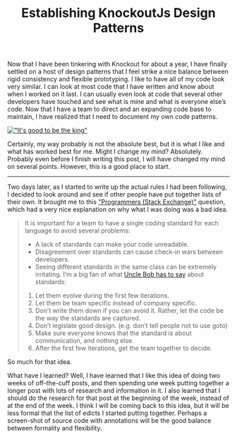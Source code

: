 ﻿---
layout: post
title: Establishing KnockoutJs Design Patterns
---

Now that I have been tinkering with Knockout for about a year, I have finally settled on a host of design patterns that I feel strike a nice
balance between rigid consistency and flexible prototyping. I like to have all of my code look very similar. I can look at most code that
I have written and know about when I worked on it last. I can usually even look at code that several other developers have touched and see
what is mine and what is everyone else’s code. Now that I have a team to direct and an expanding code base to maintain, I have realized that
I need to document my own code patterns.

[!["It's good to be the king"](http://img.youtube.com/vi/lZKiYgcgBAY/0.jpg)](https://youtu.be/lZKiYgcgBAY "It's good to be the king'")

Certainly, my way probably is not the absolute best, but it is what I like and what has worked best for me. Might I change my mind? Absolutely. Probably even before I finish writing this post, I will have changed my mind on several points. However, this is a good place to start.

-----

Two days later, as I started to write up the actual rules I had been following, I decided to look around and see if other people have put
together lists of their own. It brought me to this ["Programmers (Stack Exchange)"](http://programmers.stackexchange.com/questions/1323/does-your-company-have-a-coding-standard)
question, which had a very nice explanation on why what I was doing was a bad idea.

> It is important for a team to have a single coding standard for each language to avoid several problems:
>
> - A lack of standards can make your code unreadable.
> - Disagreement over standards can cause check-in wars between developers.
> - Seeing different standards in the same class can be extremely irritating.
> I’m a big fan of what [Uncle Bob has to say](http://c2.com/cgi/wiki?UncleBobOnCodingStandards) about standards:
> 
> 1. Let them evolve during the first few iterations.
> 1. Let them be team specific instead of company specific.
> 1. Don’t write them down if you can avoid it. Rather, let the code be the way the standards are captured.
> 1. Don’t legislate good design. (e.g. don’t tell people not to use goto)
> 1. Make sure everyone knows that the standard is about communication, and nothing else.
> 1. After the first few iterations, get the team together to decide.


So much for that idea.

What have I learned? Well, I have learned that I like this idea of doing two weeks of off-the-cuff posts, and then spending one week putting
together a longer post with lots of research and information in it. I also learned that I should do the research for that post at the beginning
of the week, instead of at the end of the week. I think I will be coming back to this idea, but it will be less formal that the list of edicts I
started putting together. Perhaps a screen-shot of source code with annotations will be the good balance between formality and flexibility.